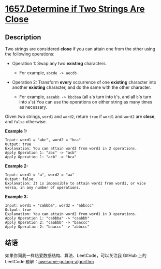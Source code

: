 # [1657.Determine if Two Strings Are Close][title]

## Description
Two strings are considered **close** if you can attain one from the other using the following operations:

- Operation 1: Swap any two **existing** characters.
	- For example, `abcde -> aecdb`

- Operation 2: Transform **every** occurrence of one **existing** character into another **existing** character, and do the same with the other character.
	- For example, `aacabb -> bbcbaa` (all `a`'s turn into `b`'s, and all `b`'s turn into `a`'s)
You can use the operations on either string as many times as necessary.

Given two strings, `word1` and `word2`, return `true` if `word1` and `word2` are **close**, and `false` otherwise.

 
**Example 1:**

```
Input: word1 = "abc", word2 = "bca"
Output: true
Explanation: You can attain word2 from word1 in 2 operations.
Apply Operation 1: "abc" -> "acb"
Apply Operation 1: "acb" -> "bca"
```

**Example 2:**

```
Input: word1 = "a", word2 = "aa"
Output: false
Explanation: It is impossible to attain word2 from word1, or vice versa, in any number of operations.
```

**Example 3:**

```
Input: word1 = "cabbba", word2 = "abbccc"
Output: true
Explanation: You can attain word2 from word1 in 3 operations.
Apply Operation 1: "cabbba" -> "caabbb"
Apply Operation 2: "caabbb" -> "baaccc"
Apply Operation 2: "baaccc" -> "abbccc"
```

## 结语

如果你同我一样热爱数据结构、算法、LeetCode，可以关注我 GitHub 上的 LeetCode 题解：[awesome-golang-algorithm][me]

[title]: https://leetcode.com/problems/determine-if-two-strings-are-close/
[me]: https://github.com/kylesliu/awesome-golang-algorithm
